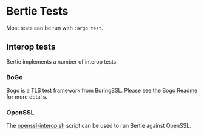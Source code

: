 # Bertie Tests

Most tests can be run with `cargo test`.

## Interop tests

Bertie implements a number of interop tests.

### BoGo

Bogo is a TLS test framework from BoringSSL.
Please see the [Bogo Readme] for more details.

### OpenSSL

The [openssl-interop.sh] script can be used to run Bertie against OpenSSL.

[bogo readme]: ../bogo_shim/README.md
[openssl-interop.sh]: ./openssl-interop.sh
